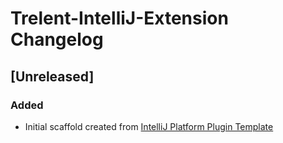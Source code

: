 <!-- Keep a Changelog guide -> https://keepachangelog.com -->

# Trelent-IntelliJ-Extension Changelog

## [Unreleased]
### Added
- Initial scaffold created from [IntelliJ Platform Plugin Template](https://github.com/JetBrains/intellij-platform-plugin-template)
